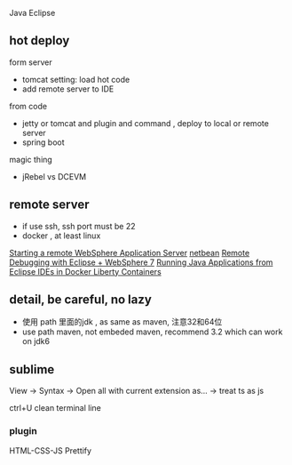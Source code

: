 
Java Eclipse

## hot deploy

form server

- tomcat setting: load hot code
- add remote server to IDE

from code

- jetty or tomcat and plugin and command , deploy to local or remote server
- spring boot

magic thing

- jRebel vs DCEVM


## remote server

- if use ssh, ssh port must be 22
- docker , at least linux

[Starting a remote WebSphere Application Server](https://www.ibm.com/support/knowledgecenter/was_beta_devtools/com.ibm.websphere.wdt.doc/topics/tremote_start.htm)
[netbean](http://www.xuebuyuan.com/813736.html)
[Remote Debugging with Eclipse + WebSphere 7](https://www.mkyong.com/websphere/remote-debugging-with-eclipse-websphere-7/)
[Running Java Applications from Eclipse IDEs in Docker Liberty Containers](http://heidloff.net/article/11.08.2015122346NHEE7W.htm)


## detail, be careful, no lazy

- 使用 path 里面的jdk , as same as maven, 注意32和64位
- use path maven, not embeded maven, recommend 3.2 which can work on jdk6


## sublime

View -> Syntax -> Open all with current extension as... ->
treat ts as js

ctrl+U   clean terminal line

### plugin
HTML-CSS-JS Prettify

